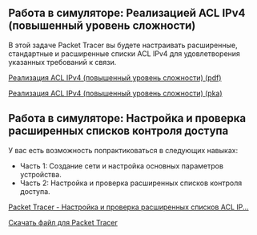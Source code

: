

<!-- 5.5.1 -->
## Работа в симуляторе: Реализацией ACL IPv4 (повышенный уровень сложности)
В этой задаче Packet Tracer вы будете настраивать расширенные, стандартные и расширенные списки ACL IPv4 для удовлетворения указанных требований к связи.

[Реализация ACL IPv4 (повышенный уровень сложности) (pdf)](./assets/5.5.1-packet-tracer---ipv4-acl-implementation-challenge_ru-RU.pdf)

[Реализация ACL IPv4 (повышенный уровень сложности) (pka)](./assets/5.5.1-packet-tracer---ipv4-acl-implementation-challenge_ru-RU.pka)

<!-- 5.5.2 -->
## Работа в симуляторе: Настройка и проверка расширенных списков контроля доступа

У вас есть возможность попрактиковаться в следующих навыках:

* Часть 1: Создание сети и настройка основных параметров устройства.
* Часть 2: Настройка и проверка расширенных списков контроля доступа.

    
[Packet Tracer - Настройка и проверка расширенных списков ACL IP...](./assets/5.5.2-packet-tracer---configure-and-verify-extended-ipv4-acls---physical-mode_ru-RU.pdf)   

[Скачать файл для Packet Tracer](./assets/5.5.2-packet-tracer---configure-and-verify-extended-ipv4-acls---physical-mode_ru-RU.pka)


<!-- 5.5.4  Контрольная работа по модулю NAT для IPv4 Тут  квиз 5.5.4 -->